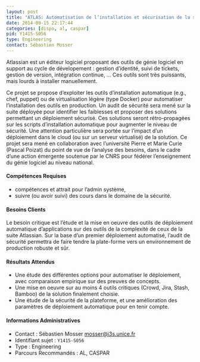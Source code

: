 ```yaml
---
layout: post
title: "ATLAS: Automatisation de l’installation et sécurisation de la suite Atlassian"
date: 2014-09-15 22:17:44
categories: [dispo, al, caspar]
pid: Y1415-S056
type: Engineering
contact: Sébastien Mosser
---
```

       
Atlassian est un éditeur logiciel proposant des outils de génie logiciel en support au cycle de dévelopement : gestion d’identité, suivi de tickets, gestion de version, intégration continue, … Ces outils sont très puissants, mais lourds à installer manuellement. 

Ce projet se propose d’exploiter les outils d’installation automatique (e.g., chef, puppet) ou de virtualisation légère (type Docker) pour automatiser l’installation des outils en production. Un audit de sécurité sera mené sur la suite déployée pour identifier les faiblesses et proposer des solutions permettant un déploiement sécurisé. Ces solutions seront rétro-propagées sur les scripts d’installation automatique pour augmenter le niveau de sécurité. Une attention particulière sera portée sur l’impact d’un déploiement dans le cloud (ou sur un serveur virtualisé) de la solution. Ce projet sera mené en collaboration avec l’université Pierre et Marie Curie (Pascal Poizat) du point de vue de l’analyse des besoins, dans le cadre d’une action émergente soutenue par le CNRS pour fédérer l’enseignement du génie logiciel au niveau national.

#### Compétences Requises
* compétences et attrait pour l’admin système, 
* suivre (ou avoir suivi) des cours dans le domaine de la sécurité.


#### Besoins Clients
Le besoin critique est l’étude et la mise en oeuvre des outils de déploiement automatique d’applications sur des outils de la complexité de ceux de la suite Atlassian. Sur la base d’un premier déploiement automatisé, l’audit de sécurité permettra de faire tendre la plate-forme vers un environnement de production robuste et sûr.

#### Résultats Attendus
  * Une étude des différentes options pour automatiser le déploiement, avec comparaison empirique sur des preuves de concepts.
  * Une mise en oeuvre sur au moins 4 outils critiques (Crowd, Jira, Stash, Bamboo) de la solution finalement choisie.
  * Une étude de la sécurité de la plateforme, et une amélioration des paramètres de déploiement automatique pour en tenir compte.
     

#### Informations Administratives
  * Contact : Sébastien Mosser <mosser@i3s.unice.fr>
  * Identifiant sujet : `Y1415-S056`
  * Type : Engineering
  * Parcours Recommandés : AL, CASPAR
     